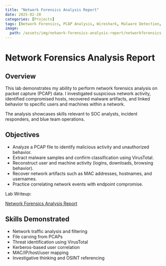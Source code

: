 ```yaml
---
title: "Network Forensics Analysis Report"
date: 2025-02-20
categories: [Projects]
tags: [Network Forensics, PCAP Analysis, Wireshark, Malware Detection, IOC Extraction, Threat Hunting, Cybersecurity, Blue Team, SOC Analyst Skills, Digital Forensics, Incident Response, OSINT]
image:
  path: /assets/img/network-forensics-analysis-report/networkforensics.jpg
---
```


# Network Forensics Analysis Report

## Overview
This lab demonstrates my ability to perform network forensics analysis on packet capture (PCAP) data. I investigated suspicious network activity, identified compromised hosts, recovered malware artifacts, and linked behavior to specific users and machines within a network.

The analysis showcases skills relevant to SOC analysts, incident responders, and blue team operations.

## Objectives
- Analyze a PCAP file to identify malicious activity and unauthorized behavior.
- Extract malware samples and confirm classification using VirusTotal.
- Reconstruct user and machine activity (logins, downloads, browsing behavior).
- Recover network artifacts such as MAC addresses, hostnames, and usernames.
- Practice correlating network events with endpoint compromise.

Lab Writeup:

[Network Forensics Analysis Report](/assets/documents/Network_Forensics_Analysis_Report.pdf)

## Skills Demonstrated
- Network traffic analysis and filtering
- File carving from PCAPs
- Threat identification using VirusTotal
- Kerberos-based user correlation
- MAC/IP/host/user mapping
- Investigative thinking and OSINT referencing
